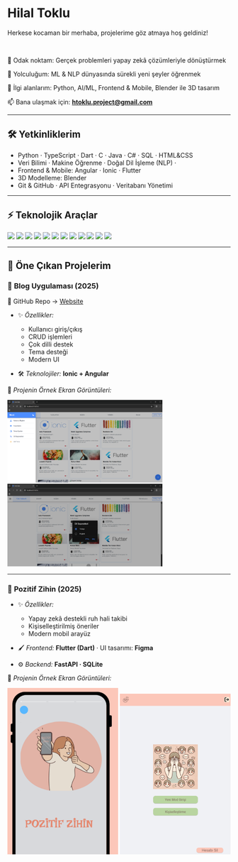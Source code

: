 
# Hilal Toklu
Herkese kocaman bir merhaba, projelerime göz atmaya hoş geldiniz!

<br>

🔭 Odak noktam: Gerçek problemleri yapay zekâ çözümleriyle dönüştürmek

🌱 Yolculuğum: ML & NLP dünyasında sürekli yeni şeyler öğrenmek

🎨 İlgi alanlarım: Python, AI/ML, Frontend & Mobile, Blender ile 3D tasarım

📫 Bana ulaşmak için: **htoklu.project@gmail.com**  


---

## 🛠️ Yetkinliklerim  

- Python · TypeScript · Dart · C · Java · C# · SQL · HTML&CSS  
- Veri Bilimi · Makine Öğrenme · Doğal Dil İşleme (NLP) ·  
- Frontend & Mobile: Angular · Ionic · Flutter  
- 3D Modelleme: Blender  
- Git & GitHub · API Entegrasyonu · Veritabanı Yönetimi  

---

## ⚡ Teknolojik Araçlar  

<p align="left">
  <img src="https://img.shields.io/badge/Python-3776AB?style=for-the-badge&logo=python&logoColor=white" />
  <img src="https://img.shields.io/badge/TypeScript-3178C6?style=for-the-badge&logo=typescript&logoColor=white" />
  <img src="https://img.shields.io/badge/Dart-0175C2?style=for-the-badge&logo=dart&logoColor=white" />
  <img src="https://img.shields.io/badge/Angular-DD0031?style=for-the-badge&logo=angular&logoColor=white" />
  <img src="https://img.shields.io/badge/Ionic-3880FF?style=for-the-badge&logo=ionic&logoColor=white" />
  <img src="https://img.shields.io/badge/Flutter-02569B?style=for-the-badge&logo=flutter&logoColor=white" />
  <img src="https://img.shields.io/badge/FastAPI-009688?style=for-the-badge&logo=fastapi&logoColor=white" />
  <img src="https://img.shields.io/badge/PyTorch-EE4C2C?style=for-the-badge&logo=pytorch&logoColor=white" />
  <img src="https://img.shields.io/badge/NumPy-013243?style=for-the-badge&logo=numpy&logoColor=white" />
  <img src="https://img.shields.io/badge/Pandas-150458?style=for-the-badge&logo=pandas&logoColor=white" />
  <img src="https://img.shields.io/badge/Blender-F5792A?style=for-the-badge&logo=blender&logoColor=white" />
  <img src="https://img.shields.io/badge/VS_Code-007ACC?style=for-the-badge&logo=visualstudiocode&logoColor=white" />
</p>  

---
## 📌 Öne Çıkan Projelerim  


### 📝 **Blog Uygulaması (2025)**  
🔗 GitHub Repo → [Website](https://github.com/hilaltoklu/Website)  

- ✨ *Özellikler:*  
  - Kullanıcı giriş/çıkış  
  - CRUD işlemleri  
  - Çok dilli destek  
  - Tema desteği  
  - Modern UI  

- 🛠️ *Teknolojiler:* **Ionic + Angular**  

📸 *Projenin Örnek Ekran Görüntüleri:*  
<p align="left">
  <img src="assets/website-menu.png" width="350" />
  <img src="assets/website-lang.png" width="350" />
</p>

---

### 🌱 **Pozitif Zihin (2025)**  

- ✨ *Özellikler:*  
  - Yapay zekâ destekli ruh hali takibi  
  - Kişiselleştirilmiş öneriler  
  - Modern mobil arayüz  

- 🖌️ *Frontend:* **Flutter (Dart)** · UI tasarımı: **Figma**  
- ⚙️ *Backend:* **FastAPI · SQLite**  

📸 *Projenin Örnek Ekran Görüntüleri:*  
<p align="left">
  <img src="assets/pozi-splash.png" width="250" />
  <img src="assets/pozi-mainpage.png" width="250" />
</p>
